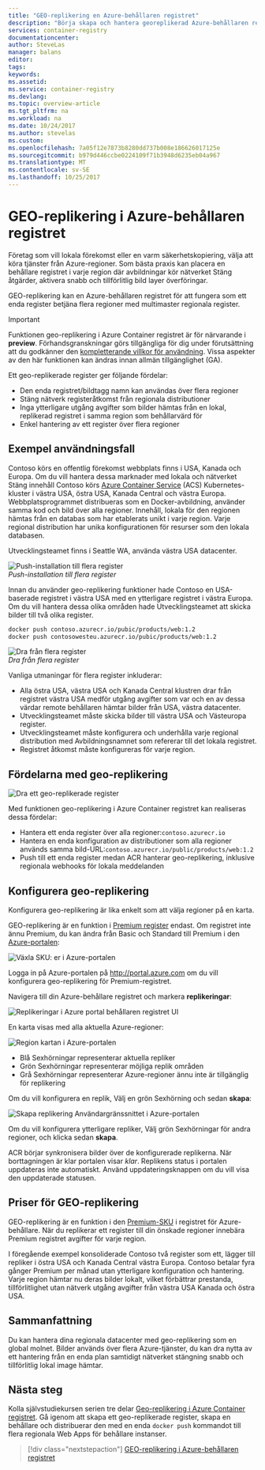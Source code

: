 ```yaml
---
title: "GEO-replikering en Azure-behållaren registret"
description: "Börja skapa och hantera georeplikerad Azure-behållaren register."
services: container-registry
documentationcenter: 
author: SteveLas
manager: balans
editor: 
tags: 
keywords: 
ms.assetid: 
ms.service: container-registry
ms.devlang: 
ms.topic: overview-article
ms.tgt_pltfrm: na
ms.workload: na
ms.date: 10/24/2017
ms.author: stevelas
ms.custom: 
ms.openlocfilehash: 7a05f12e7873b8280dd737b008e186626017125e
ms.sourcegitcommit: b979d446ccbe0224109f71b3948d6235eb04a967
ms.translationtype: MT
ms.contentlocale: sv-SE
ms.lasthandoff: 10/25/2017
---
```

# <a name="geo-replication-in-azure-container-registry"></a>GEO-replikering i Azure-behållaren registret

Företag som vill lokala förekomst eller en varm säkerhetskopiering, välja att köra tjänster från Azure-regioner. Som bästa praxis kan placera en behållare registret i varje region där avbildningar kör nätverket Stäng åtgärder, aktivera snabb och tillförlitlig bild layer överföringar.

GEO-replikering kan en Azure-behållaren registret för att fungera som ett enda register betjäna flera regioner med multimaster regionala register.

> [!IMPORTANT]
> Funktionen geo-replikering i Azure Container registret är för närvarande i **preview**. Förhandsgranskningar görs tillgängliga för dig under förutsättning att du godkänner den [kompletterande villkor för användning](https://azure.microsoft.com/support/legal/preview-supplemental-terms/). Vissa aspekter av den här funktionen kan ändras innan allmän tillgänglighet (GA).
>

Ett geo-replikerade register ger följande fördelar:

* Den enda registret/bildtagg namn kan användas över flera regioner
* Stäng nätverk registeråtkomst från regionala distributioner
* Inga ytterligare utgång avgifter som bilder hämtas från en lokal, replikerad registret i samma region som behållarvärd för
* Enkel hantering av ett register över flera regioner

## <a name="example-use-case"></a>Exempel användningsfall
Contoso körs en offentlig förekomst webbplats finns i USA, Kanada och Europa. Om du vill hantera dessa marknader med lokala och nätverket Stäng innehåll Contoso körs [Azure Container Service](/azure/container-service/kubernetes/) (ACS) Kubernetes-kluster i västra USA, östra USA, Kanada Central och västra Europa. Webbplatsprogrammet distribueras som en Docker-avbildning, använder samma kod och bild över alla regioner. Innehåll, lokala för den regionen hämtas från en databas som har etablerats unikt i varje region. Varje regional distribution har unika konfigurationen för resurser som den lokala databasen.

Utvecklingsteamet finns i Seattle WA, använda västra USA datacenter.

![Push-installation till flera register](media/container-registry-geo-replication/before-geo-replicate.png)<br />*Push-installation till flera register*

Innan du använder geo-replikering funktioner hade Contoso en USA-baserade registret i västra USA med en ytterligare registret i västra Europa. Om du vill hantera dessa olika områden hade Utvecklingsteamet att skicka bilder till två olika register.

```bash
docker push contoso.azurecr.io/pubic/products/web:1.2
docker push contosowesteu.azurecr.io/pubic/products/web:1.2
```
![Dra från flera register](media/container-registry-geo-replication/before-geo-replicate-pull.png)<br />*Dra från flera register*

Vanliga utmaningar för flera register inkluderar:

* Alla östra USA, västra USA och Kanada Central klustren drar från registret västra USA medför utgång avgifter som var och en av dessa värdar remote behållaren hämtar bilder från USA, västra datacenter.
* Utvecklingsteamet måste skicka bilder till västra USA och Västeuropa register.
* Utvecklingsteamet måste konfigurera och underhålla varje regional distribution med Avbildningsnamnet som refererar till det lokala registret.
* Registret åtkomst måste konfigureras för varje region.

## <a name="benefits-of-geo-replication"></a>Fördelarna med geo-replikering

![Dra ett geo-replikerade register](media/container-registry-geo-replication/after-geo-replicate-pull.png)

Med funktionen geo-replikering i Azure Container registret kan realiseras dessa fördelar:

* Hantera ett enda register över alla regioner:`contoso.azurecr.io`
* Hantera en enda konfiguration av distributioner som alla regioner används samma bild-URL:`contoso.azurecr.io/public/products/web:1.2`
* Push till ett enda register medan ACR hanterar geo-replikering, inklusive regionala webhooks för lokala meddelanden

## <a name="configure-geo-replication"></a>Konfigurera geo-replikering
Konfigurera geo-replikering är lika enkelt som att välja regioner på en karta.

GEO-replikering är en funktion i [Premium register](container-registry-skus.md) endast. Om registret inte ännu Premium, du kan ändra från Basic och Standard till Premium i den [Azure-portalen](https://portal.azure.com):

![Växla SKU: er i Azure-portalen](media/container-registry-skus/update-registry-sku.png)

Logga in på Azure-portalen på http://portal.azure.com om du vill konfigurera geo-replikering för Premium-registret.

Navigera till din Azure-behållare registret och markera **replikeringar**:

![Replikeringar i Azure portal behållaren registret UI](media/container-registry-geo-replication/registry-services.png)

En karta visas med alla aktuella Azure-regioner:

 ![Region kartan i Azure-portalen](media/container-registry-geo-replication/registry-geo-map.png)

* Blå Sexhörningar representerar aktuella repliker
* Grön Sexhörningar representerar möjliga replik områden
* Grå Sexhörningar representerar Azure-regioner ännu inte är tillgänglig för replikering

Om du vill konfigurera en replik, Välj en grön Sexhörning och sedan **skapa**:

 ![Skapa replikering Användargränssnittet i Azure-portalen](media/container-registry-geo-replication/create-replication.png)

Om du vill konfigurera ytterligare repliker, Välj grön Sexhörningar för andra regioner, och klicka sedan **skapa**.

ACR börjar synkronisera bilder över de konfigurerade replikerna. När borttagningen är klar portalen visar *klar*. Replikens status i portalen uppdateras inte automatiskt. Använd uppdateringsknappen om du vill visa den uppdaterade statusen.

## <a name="geo-replication-pricing"></a>Priser för GEO-replikering

GEO-replikering är en funktion i den [Premium-SKU](container-registry-skus.md#premium) i registret för Azure-behållare. När du replikerar ett register till din önskade regioner innebära Premium registret avgifter för varje region.

I föregående exempel konsoliderade Contoso två register som ett, lägger till repliker i östra USA och Kanada Central västra Europa. Contoso betalar fyra gånger Premium per månad utan ytterligare konfiguration och hantering. Varje region hämtar nu deras bilder lokalt, vilket förbättrar prestanda, tillförlitlighet utan nätverk utgång avgifter från västra USA Kanada och östra USA.

## <a name="summary"></a>Sammanfattning

Du kan hantera dina regionala datacenter med geo-replikering som en global molnet. Bilder används över flera Azure-tjänster, du kan dra nytta av ett hantering från en enda plan samtidigt nätverket stängning snabb och tillförlitlig lokal image hämtar.

## <a name="next-steps"></a>Nästa steg

Kolla självstudiekursen serien tre delar [Geo-replikering i Azure Container registret](container-registry-tutorial-prepare-registry.md). Gå igenom att skapa ett geo-replikerade register, skapa en behållare och distribuerar den med en enda `docker push` kommandot till flera regionala Web Apps för behållare instanser.

> [!div class="nextstepaction"]
> [GEO-replikering i Azure-behållaren registret](container-registry-tutorial-prepare-registry.md)
